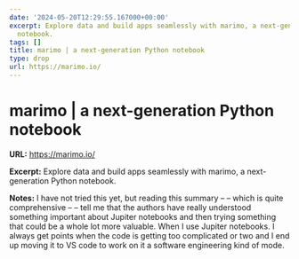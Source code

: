 ```yaml
---
date: '2024-05-20T12:29:55.167000+00:00'
excerpt: Explore data and build apps seamlessly with marimo, a next-generation Python
  notebook.
tags: []
title: marimo | a next-generation Python notebook
type: drop
url: https://marimo.io/
---
```


# marimo | a next-generation Python notebook

**URL:** https://marimo.io/

**Excerpt:** Explore data and build apps seamlessly with marimo, a next-generation Python notebook.

**Notes:**
I have not tried this yet, but reading this summary – – which is quite comprehensive – – tell me that the authors have really understood something important about Jupiter notebooks and then trying something that could be a whole lot more valuable. When I use Jupiter notebooks. I always get points when the code is getting too complicated or two and I end up moving it to VS code to work on it a software engineering kind of mode.

